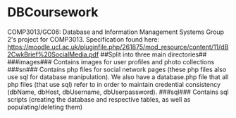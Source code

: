 # DBCoursework
COMP3013/GC06: Database and Information Management Systems
Group 2's project for COMP3013. Specification found here: https://moodle.ucl.ac.uk/pluginfile.php/261875/mod_resource/content/11/dB2CwkBrief%20SocialMedia.pdf
##Split into three main directories##
###images###
Contains images for user profiles and photo collections
###sn###
Contains php files for social network pages (these php files also use sql for database manipulation). We also have a database.php file that all php files (that use sql) refer to in order to maintain credential consistency (dbName, dbHost, dbUsername, dbUserpassword).
###sql###
Contains sql scripts (creating the database and respective tables, as well as populating/deleting them)
